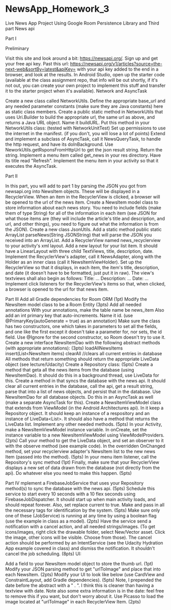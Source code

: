 # NewsApp_Homework_3
Live News App Project Using Google Room Persistence Library and Third part News api  

Part I

Preliminary

Visit this site and look around a bit: https://newsapi.org/. Sign up and get your free api key. Past this url: https://newsapi.org/v1/articles?source=the-next-web&sortBy=latest&apiKey=   with your api key added to the end in a browser, and look at the results.
In Android Studio, open up the starter code (available at the class assignment repo, that info will be out shortly, if it's not out, you can create your own project to implement this stuff and transfer it to the starter project when it's available).
Network and AsyncTask

Create a new class called NetworkUtils. Define the appropriate base_url and any needed parameter constants (make sure they are Java constants) here as static class members.
Create a public static method in NetworkUtils that uses Uri.Builder to build the appropriate url, the same url as above, and returns a Java URL object. Name it buildURL. Put this method in your NetworkUtils class: (tested with NetworkUnitTest)
Set up permissions to use the internet in the manifest. (if you don't, you will lose a lot of points)
Extend and implement a subclass of AsyncTask, call it NewsQueryTask, to handle the http request, and have its doInBackground. Use NeworkUtils.getRsponsFromHttpUrl to get the json result string. Return the string.
Implement a menu item called get_news in your res directory. Have its title read "Refresh".  Implement the menu item in your activity so that it executes the AsyncTask.

Part II

In this part, you will add to part 1 by parsing the JSON you got from newsapi.org into NewsItem objects. These will be displayed in a RecyclerView. When an item in the RecyclerView is clicked, a browser will be opened to the url of the news item.
Create a NewsItem model class to store information about each news story. You need to include fields (make them of type String) for all of the information in each item (see JSON for what those items are (they will include the article's title and description, and url, and other things), you need to figure out what the information is from the JSON). 
Create a new class JsonUtils. Add a static method public static ArrayList<NewsItem> parseNews(String JSONString) that will parse the JSON you received into an ArrayList<NewsItem>.
Add a RecyclerView named news_recyclerview to your activity's xml layout. Add a new layout for your list item. It should have a LinearLayout with three child TextViews, title, description, date. 
Implement the RecyclerView's adapter, call it NewsAdapter, along with the Holder as an inner class (call it NewsItemViewHolder). Set up the RecyclerView so that it displays, in each item, the item's title, description, and date (it doesn't have to be formatted, just put it in raw). The view's textviews shall also begin as follows:
Title: ...
Description: ...
Date: ...
Implement click listeners for the RecyclerView's items so that, when clicked, a browser is opened to the url for that news item. 

Part III
Add all Gradle dependencies for Room ORM (1pt)
Modify the NewsItem model class to be a Room Entity (3pts)
Add all needed annotations
With your annotations, make the table name be news_item
Also add an int primary key that auto-increments. Name it id. (use @PrimaryKey(autoGenerate = true) as an annotation)
Make sure the class has two constructors, one which takes in parameters to set all the fields, and one like the first except it doesn't take a parameter for, nor sets, the id field. Use @Ignore for the second constructor, so Room doesn't try to use it.
Create a new interface NewsItemDao with the following abstract methods (with appropriate annotations): (3pts)
loadAllNewsItems
insert(List<NewsItem items)
clearAll //clears all current entries in database
All methods that return something should return the appropriate LiveData object (see lecture/Udacity)
Create a Repository class: (5pts)
Create a method that geta all the news items from the database (using NewsItemDao). It should do this in a background thread, use LiveData for this.
Create a method in that syncs the database with the news api. It should clear all current entries in the database, call the api, get a result string, parse that into a list of news objects, and persist that in the database. Use NewsItemDao for all database objects. Do this in an AsyncTask as well (make a separate AsyncTask for this).
Create a NewsItemViewModel class that extends from ViewModel (in the Android Architectures api). In it keep a Repository object. It should keep an instance of a respository and an instance of LiveData<List<NewsItem>>. It should also have a method that returns the LiveData list. Implement any other needed methods. (5pts)
In your Activity, make a NewsItemViewModel instance variable. In onCreate, set the instance variable to a new NewsItemViewModel using ViewModelProviders. (2pts)
Call your method to get the LiveData object, and set an observer to it with the observe method (see example code). In the overridden OnChanged method, set your recyclerview adapter's NewsItem list to the new news Item (passed into the method). (5pts)
In your menu item listener, call the Repository's sync method (1pt)
Finally, make sure that your RecyclerView displays a new set of data drawn from the database (not directly from the api). Do whatever else you need to make this happen. (5pts)


Part IV
mplement a FirebaseJobService that uses your Repository method(s) to sync the database with the news api. (5pts)
Schedule this service to start every 10 seconds with a 10 flex seconds using FirebaseJobDispatcher. It should start up when main activity loads, and should repeat forever. Also, set replace current to true. Make and pass in all the necessary tags for identification by the system. (5pts)
Make sure only one of these (JobService) is running at any time by using a boolean flag (use the example in class as a model). (2pts)
Have the service send a notification with a cancel action, and all needed strings/images. (To get icons/images, right click the drawable folder, select New/Vector asset. Click the image, other icons will be visible. Choose from those). The cancel action should be performed by an IntentService (see the Udacity Hydration App example covered in class) and dismiss the notification. It shouldn't cancel the job scheduling. (8pts)
UI:

Add a field to your NewsItem model object to store the thumb url. (1pt)
Modify your JSON parsing method to get "urlToImage" and place that into each NewsItem. (2pts)
Modify your UI to look like below (use CardView and ConstraintLayout, add Gradle dependencies). (5pts)
Note, I prepended the date before the abstract with a "  .  ". I think this is cleaner than having a textview with date. Note also some extra information is in the date: feel free to remove this if you want, but don't worry about it.
Use Picasso to load the image located at "urlToImage" in each RecyclerView Item. (2pts)
